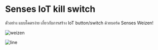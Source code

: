 # Senses IoT kill switch

ตัวอย่าง แบบโคตรง่าย เกี่ยวกับการสร้าง IoT button/switch ด้วยบอร์ด Senses Weizen!

![weizen](https://user-images.githubusercontent.com/9945869/84693867-6989ea00-af72-11ea-9b10-074b275b5bfa.png)

![line](https://user-images.githubusercontent.com/9945869/84694207-0482c400-af73-11ea-8795-3d4694237258.png)
